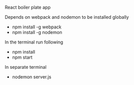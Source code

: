React boiler plate app

Depends on webpack and nodemon to be installed globally

- npm install -g webpack
- npm install -g nodemon

In the terminal run following

- npm install
- npm start

In separate terminal

- nodemon server.js